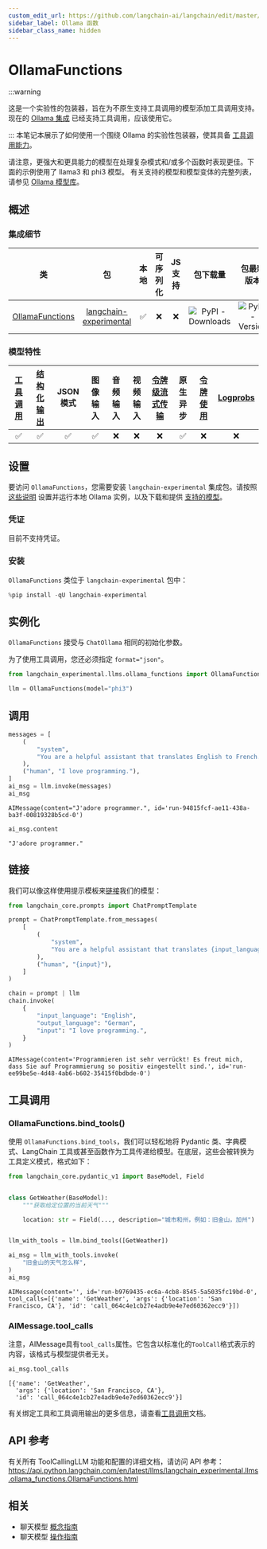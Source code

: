 ```yaml
---
custom_edit_url: https://github.com/langchain-ai/langchain/edit/master/docs/docs/integrations/chat/ollama_functions.ipynb
sidebar_label: Ollama 函数
sidebar_class_name: hidden
---
```


# OllamaFunctions

:::warning

这是一个实验性的包装器，旨在为不原生支持工具调用的模型添加工具调用支持。现在的 [Ollama 集成](/docs/integrations/chat/ollama/) 已经支持工具调用，应该使用它。

:::
本笔记本展示了如何使用一个围绕 Ollama 的实验性包装器，使其具备 [工具调用能力](https://python.langchain.com/v0.2/docs/concepts/#functiontool-calling)。

请注意，更强大和更具能力的模型在处理复杂模式和/或多个函数时表现更佳。下面的示例使用了 llama3 和 phi3 模型。
有关支持的模型和模型变体的完整列表，请参见 [Ollama 模型库](https://ollama.ai/library)。

## 概述

### 集成细节

|                                                                类                                                                | 包 | 本地 | 可序列化 | JS支持 | 包下载量 | 包最新版本 |
|:-------------------------------------------------------------------------------------------------------------------------------:|:---:|:---:|:-------:|:-----:|:-------:|:---------:|
| [OllamaFunctions](https://api.python.langchain.com/en/latest/llms/langchain_experimental.llms.ollama_function.OllamaFunctions.html) | [langchain-experimental](https://api.python.langchain.com/en/latest/openai_api_reference.html) | ✅ | ❌ | ❌ | ![PyPI - Downloads](https://img.shields.io/pypi/dm/langchain-experimental?style=flat-square&label=%20) | ![PyPI - Version](https://img.shields.io/pypi/v/langchain-experimental?style=flat-square&label=%20) |

### 模型特性

| [工具调用](/docs/how_to/tool_calling/) | [结构化输出](/docs/how_to/structured_output/) | JSON 模式 | 图像输入 | 音频输入 | 视频输入 | [令牌级流式传输](/docs/how_to/chat_streaming/) | 原生异步 | [令牌使用](/docs/how_to/chat_token_usage_tracking/) | [Logprobs](/docs/how_to/logprobs/) |
| :---: | :---: | :---: | :---: |  :---: | :---: | :---: | :---: | :---: | :---: |
| ✅ | ✅ | ✅ | ✅ | ❌ | ❌ | ❌ | ✅ | ❌ | ❌ |

## 设置

要访问 `OllamaFunctions`，您需要安装 `langchain-experimental` 集成包。请按照 [这些说明](https://github.com/jmorganca/ollama) 设置并运行本地 Ollama 实例，以及下载和提供 [支持的模型](https://ollama.com/library)。

### 凭证

目前不支持凭证。

### 安装

`OllamaFunctions` 类位于 `langchain-experimental` 包中：



```python
%pip install -qU langchain-experimental
```

## 实例化

`OllamaFunctions` 接受与 `ChatOllama` 相同的初始化参数。

为了使用工具调用，您还必须指定 `format="json"`。


```python
from langchain_experimental.llms.ollama_functions import OllamaFunctions

llm = OllamaFunctions(model="phi3")
```

## 调用


```python
messages = [
    (
        "system",
        "You are a helpful assistant that translates English to French. Translate the user sentence.",
    ),
    ("human", "I love programming."),
]
ai_msg = llm.invoke(messages)
ai_msg
```



```output
AIMessage(content="J'adore programmer.", id='run-94815fcf-ae11-438a-ba3f-00819328b5cd-0')
```



```python
ai_msg.content
```



```output
"J'adore programmer."
```

## 链接

我们可以像这样使用提示模板来[链接](https://python.langchain.com/v0.2/docs/how_to/sequence/)我们的模型：


```python
from langchain_core.prompts import ChatPromptTemplate

prompt = ChatPromptTemplate.from_messages(
    [
        (
            "system",
            "You are a helpful assistant that translates {input_language} to {output_language}.",
        ),
        ("human", "{input}"),
    ]
)

chain = prompt | llm
chain.invoke(
    {
        "input_language": "English",
        "output_language": "German",
        "input": "I love programming.",
    }
)
```



```output
AIMessage(content='Programmieren ist sehr verrückt! Es freut mich, dass Sie auf Programmierung so positiv eingestellt sind.', id='run-ee99be5e-4d48-4ab6-b602-35415f0bdbde-0')
```

## 工具调用

### OllamaFunctions.bind_tools()

使用 `OllamaFunctions.bind_tools`，我们可以轻松地将 Pydantic 类、字典模式、LangChain 工具或甚至函数作为工具传递给模型。在底层，这些会被转换为工具定义模式，格式如下：


```python
from langchain_core.pydantic_v1 import BaseModel, Field


class GetWeather(BaseModel):
    """获取给定位置的当前天气"""

    location: str = Field(..., description="城市和州，例如：旧金山，加州")


llm_with_tools = llm.bind_tools([GetWeather])
```


```python
ai_msg = llm_with_tools.invoke(
    "旧金山的天气怎么样",
)
ai_msg
```



```output
AIMessage(content='', id='run-b9769435-ec6a-4cb8-8545-5a5035fc19bd-0', tool_calls=[{'name': 'GetWeather', 'args': {'location': 'San Francisco, CA'}, 'id': 'call_064c4e1cb27e4adb9e4e7ed60362ecc9'}])
```

### AIMessage.tool_calls

注意，AIMessage具有`tool_calls`属性。它包含以标准化的`ToolCall`格式表示的内容，该格式与模型提供者无关。


```python
ai_msg.tool_calls
```



```output
[{'name': 'GetWeather',
  'args': {'location': 'San Francisco, CA'},
  'id': 'call_064c4e1cb27e4adb9e4e7ed60362ecc9'}]
```


有关绑定工具和工具调用输出的更多信息，请查看[工具调用](../../how_to/function_calling.md)文档。

## API 参考

有关所有 ToolCallingLLM 功能和配置的详细文档，请访问 API 参考： https://api.python.langchain.com/en/latest/llms/langchain_experimental.llms.ollama_functions.OllamaFunctions.html

## 相关

- 聊天模型 [概念指南](/docs/concepts/#chat-models)
- 聊天模型 [操作指南](/docs/how_to/#chat-models)